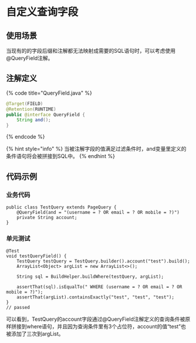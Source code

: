 # 自定义查询字段

## 使用场景

当现有的的字段后缀和注解都无法映射成需要的SQL语句时，可以考虑使用@QueryField注解。

## 注解定义

{% code title="QueryField.java" %}
```java
@Target(FIELD)
@Retention(RUNTIME)
public @interface QueryField {
    String and();
}
```
{% endcode %}

{% hint style="info" %}
当被注解字段的值满足过滤条件时，and变量里定义的条件语句将会被拼接到SQL中。
{% endhint %}

## 代码示例

### 业务代码

```text
public class TestQuery extends PageQuery {
    @QueryField(and = "(username = ? OR email = ? OR mobile = ?)")
    private String account;
}
```

### 单元测试

```text
@Test
void testQueryField() {
    TestQuery testQuery = TestQuery.builder().account("test").build();
    ArrayList<Object> argList = new ArrayList<>();

    String sql = BuildHelper.buildWhere(testQuery, argList);

    assertThat(sql).isEqualTo(" WHERE (username = ? OR email = ? OR mobile = ?)");
    assertThat(argList).containsExactly("test", "test", "test");
}
// passed
```

可以看到，TestQuery的account字段通过@QueryField注解定义的查询条件被原样拼接到where语句，并且因为查询条件里有3个占位符，account的值“test”也被添加了三次到argList。
